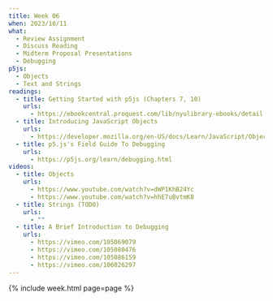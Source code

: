 ```yaml
---
title: Week 06
when: 2023/10/11
what:
  - Review Assignment
  - Discuss Reading
  - Midterm Proposal Presentations
  - Debugging
p5js:
  - Objects
  - Text and Strings
readings:
  - title: Getting Started with p5js (Chapters 7, 10)
    urls:
      - https://ebookcentral.proquest.com/lib/nyulibrary-ebooks/detail.action?docID=4333728
  - title: Introducing JavaScript Objects
    urls:
      - https://developer.mozilla.org/en-US/docs/Learn/JavaScript/Objects
  - title: p5.js's Field Guide To Debugging
    urls:
      - https://p5js.org/learn/debugging.html
videos:
  - title: Objects
    urls:
      - https://www.youtube.com/watch?v=dWP1KhB24Yc
      - https://www.youtube.com/watch?v=hhE7uBvtmK8
  - title: Strings (TODO)
    urls:
      - ""
  - title: A Brief Introduction to Debugging
    urls:
      - https://vimeo.com/105069079
      - https://vimeo.com/105080476
      - https://vimeo.com/105086159
      - https://vimeo.com/106026297
---
```

{% include week.html page=page %}
